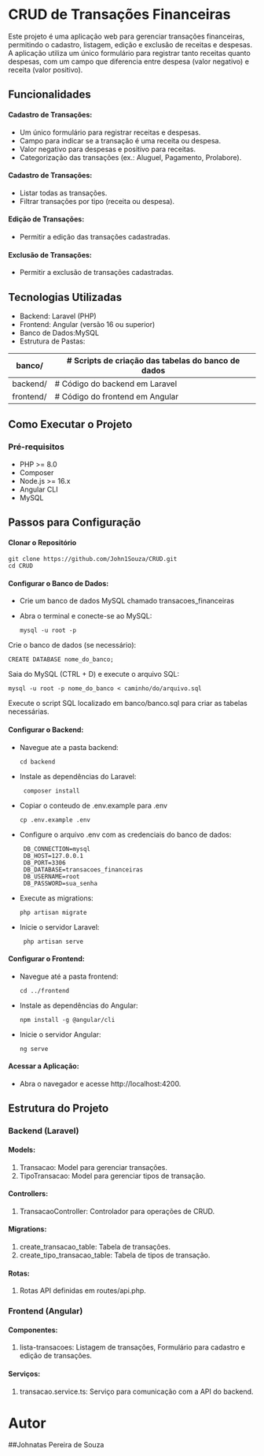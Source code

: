 # CRUD de Transações Financeiras
Este projeto é uma aplicação web para gerenciar transações financeiras, permitindo o cadastro, listagem, edição e exclusão de receitas e despesas. A aplicação utiliza um único formulário para registrar tanto receitas quanto despesas, com um campo que diferencia entre despesa (valor negativo) e receita (valor positivo).

## Funcionalidades
  #### Cadastro de Transações:
  - Um único formulário para registrar receitas e despesas.
  - Campo para indicar se a transação é uma receita ou despesa.
  - Valor negativo para despesas e positivo para receitas.
  - Categorização das transações (ex.: Aluguel, Pagamento, Prolabore).

 #### Cadastro de Transações:
  - Listar todas as transações.
  - Filtrar transações por tipo (receita ou despesa).

 #### Edição de Transações:
  - Permitir a edição das transações cadastradas.

 #### Exclusão de Transações:
  - Permitir a exclusão de transações cadastradas.

## Tecnologias Utilizadas
  - Backend: Laravel (PHP)
  - Frontend: Angular (versão 16 ou superior)
  - Banco de Dados:MySQL
  - Estrutura de Pastas:

  | banco/         |# Scripts de criação das tabelas do banco de dados |
  |----------------|---------------------------------------------------|
  |backend/        |# Código do backend em Laravel |
  |frontend/       |# Código do frontend em Angular |

## Como Executar o Projeto
### Pré-requisitos
  - PHP >= 8.0
  - Composer
  - Node.js >= 16.x
  - Angular CLI
  - MySQL

## Passos para Configuração
  #### Clonar o Repositório
  
    git clone https://github.com/John1Souza/CRUD.git
    cd CRUD
  
  #### Configurar o Banco de Dados:
  - Crie um banco de dados MySQL chamado transacoes_financeiras
  - Abra o terminal e conecte-se ao MySQL:

        mysql -u root -p

  Crie o banco de dados (se necessário):

    CREATE DATABASE nome_do_banco;

  Saia do MySQL (CTRL + D) e execute o arquivo SQL:

    mysql -u root -p nome_do_banco < caminho/do/arquivo.sql
  Execute o script SQL localizado em banco/banco.sql para criar as tabelas necessárias.
      
  #### Configurar o Backend:
  - Navegue ate a pasta backend:

        cd backend
       
   - Instale as dependências do Laravel:
    
          composer install
   - Copiar o conteudo de .env.example para .env

         cp .env.example .env
     
   - Configure o arquivo .env com as credenciais do banco de dados:
      
          DB_CONNECTION=mysql
          DB_HOST=127.0.0.1
          DB_PORT=3306
          DB_DATABASE=transacoes_financeiras
          DB_USERNAME=root
          DB_PASSWORD=sua_senha
      
   - Execute as migrations:

         php artisan migrate

   - Inicie o servidor Laravel:

          php artisan serve

  #### Configurar o Frontend:
  - Navegue até a pasta frontend:

        cd ../frontend

  - Instale as dependências do Angular:
  
        npm install -g @angular/cli

  - Inicie o servidor Angular:

        ng serve

#### Acessar a Aplicação:
- Abra o navegador e acesse http://localhost:4200.
     
## Estrutura do Projeto
### Backend (Laravel)

#### Models:
1. Transacao: Model para gerenciar transações.
2. TipoTransacao: Model para gerenciar tipos de transação.
#### Controllers:
1. TransacaoController: Controlador para operações de CRUD.
#### Migrations:
1. create_transacao_table: Tabela de transações.
2. create_tipo_transacao_table: Tabela de tipos de transação.
#### Rotas:
1. Rotas API definidas em routes/api.php.

### Frontend (Angular)
#### Componentes:
  1. lista-transacoes: Listagem de transações, Formulário para cadastro e edição de transações. 
#### Serviços:
  1. transacao.service.ts: Serviço para comunicação com a API do backend.

# Autor
##Johnatas Pereira de Souza
